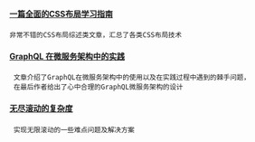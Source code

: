 
#### [一篇全面的CSS布局学习指南](https://juejin.im/post/5b3b56a1e51d4519646204bb)
    非常不错的CSS布局综述类文章，汇总了各类CSS布局技术

#### [GraphQL 在微服务架构中的实践](https://draveness.me/graphql-microservice)
     文章介绍了GraphQL在微服务架构中的使用以及在实践过程中遇到的棘手问题，
     在最后作者给出了心中合理的GraphQL微服务架构的设计

#### [无尽滚动的复杂度](https://mp.weixin.qq.com/s/XsZPmx0GJzUWxz9M978ugw)
     实现无限滚动的一些难点问题及解决方案
